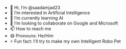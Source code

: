 - 👋 Hi, I’m @saadamjad23
- 👀 I’m interested in Artificial Intelligence
- 🌱 I’m currently learning AI
- 💞️ I’m looking to collaborate on Google and Microsoft
- 📫 How to reach me 
- 😄 Pronouns: He/Him
- ⚡ Fun fact: I'll try to make my own Intelligent Robo Pet

<!---
saadamjad23/saadamjad23 is a ✨ special ✨ repository because its `README.md` (this file) appears on your GitHub profile.
You can click the Preview link to take a look at your changes.
--->
